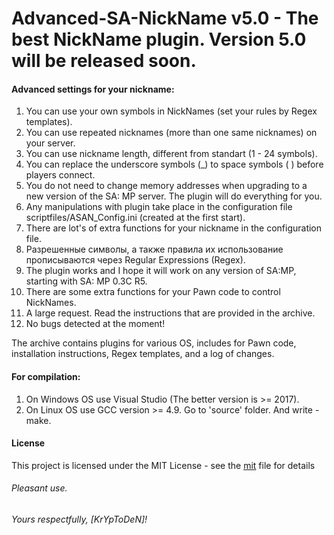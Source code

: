 # Advanced-SA-NickName v5.0 - The best NickName plugin. Version 5.0 will be released soon.
#### Advanced settings for your nickname:

1. You can use your own symbols in NickNames (set your rules by Regex templates).
2. You can use repeated nicknames (more than one same nicknames) on your server.
3. You can use nickname length, different from standart (1 - 24 symbols).
4. You can replace the underscore symbols (_) to space symbols ( ) before players connect.
5. You do not need to change memory addresses when upgrading to a new version of the SA: MP server. The plugin will do everything for you.
6. Any manipulations with plugin take place in the configuration file scriptfiles/ASAN_Config.ini (created at the first start).
7. There are lot's of extra functions for your nickname in the configuration file.
8. Разрешенные символы, а также правила их использование прописываются через Regular Expressions (Regex).
9. The plugin works and I hope it will work on any version of SA:MP, starting with SA: MP 0.3C R5.
10. There are some extra functions for your Pawn code to control NickNames.
11. A large request. Read the instructions that are provided in the archive.
12. No bugs detected at the moment!

The archive contains plugins for various OS, includes for Pawn code, installation instructions, Regex templates, and a log of changes.

#### For compilation:

1. On Windows OS use Visual Studio (The better version is >= 2017).
2. On Linux OS use GCC version >= 4.9. Go to 'source' folder. And write - make.

#### License

This project is licensed under the MIT License - see the [mit](LICENSE) file for details

###### Pleasant use.

###### Yours respectfully, [KrYpToDeN]!
